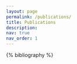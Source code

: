 ```yaml
---
layout: page
permalink: /publications/
title: Publications
description: 
nav: true
nav_order: 1
---
```


<!-- _pages/publications.md -->

<div class="publications">

{% bibliography %}

</div>
